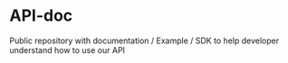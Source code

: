 # API-doc
Public repository with documentation / Example / SDK to help developer understand how to use our API
